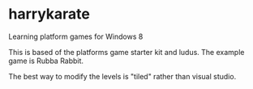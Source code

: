 harrykarate
===========

Learning platform games for Windows 8

This is based of the platforms game starter kit and ludus. The example game is Rubba Rabbit.

The best way to modify the levels is "tiled" rather than visual studio. 
